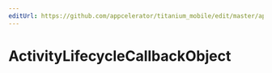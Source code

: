 ```yaml
---
editUrl: https://github.com/appcelerator/titanium_mobile/edit/master/apidoc/Titanium/Android/Activity.yml
---
```

# ActivityLifecycleCallbackObject

<TypeHeader/>

<ApiDocs/>

